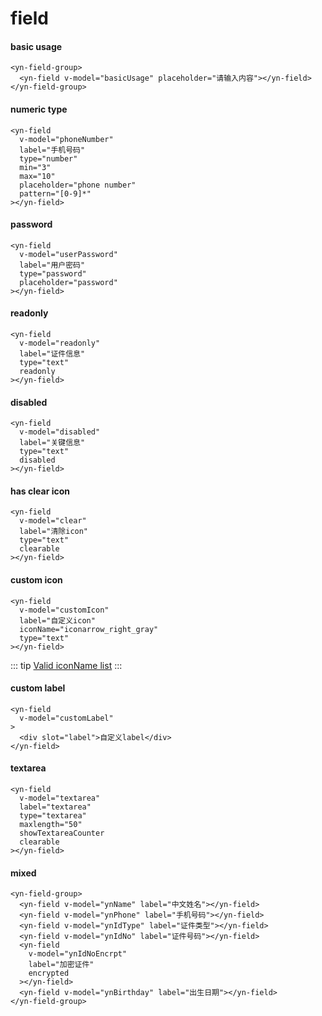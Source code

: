 # field

#### basic usage
<demo-field demo="1"></demo-field>
```vue
<yn-field-group>
  <yn-field v-model="basicUsage" placeholder="请输入内容"></yn-field>
</yn-field-group>
```

#### numeric type
<demo-field demo="2"></demo-field>
```vue
<yn-field
  v-model="phoneNumber"
  label="手机号码"
  type="number"
  min="3"
  max="10"
  placeholder="phone number"
  pattern="[0-9]*"
></yn-field>
```

#### password
<demo-field demo="3"></demo-field>
```vue
<yn-field
  v-model="userPassword"
  label="用户密码"
  type="password"
  placeholder="password"
></yn-field>
```

#### readonly
<demo-field demo="4"></demo-field>
```vue
<yn-field
  v-model="readonly"
  label="证件信息"
  type="text"
  readonly
></yn-field>
```
#### disabled
<demo-field demo="5"></demo-field>
```vue
<yn-field
  v-model="disabled"
  label="关键信息"
  type="text"
  disabled
></yn-field>
```
#### has clear icon
<demo-field demo="6"></demo-field>
```vue
<yn-field
  v-model="clear"
  label="清除icon"
  type="text"
  clearable
></yn-field>
```

#### custom icon
<demo-field demo="7"></demo-field>
```vue
<yn-field
  v-model="customIcon"
  label="自定义icon"
  iconName="iconarrow_right_gray"
  type="text"
></yn-field>
```

::: tip
[Valid iconName list](../yui/iconfont.md) 
:::


#### custom label
<demo-field demo="10"></demo-field>
```vue
<yn-field
  v-model="customLabel"
>
  <div slot="label">自定义label</div>
</yn-field>
```

#### textarea
<demo-field demo="8"></demo-field>
```vue
<yn-field
  v-model="textarea"
  label="textarea"
  type="textarea"
  maxlength="50"
  showTextareaCounter
  clearable
></yn-field>
```

#### mixed
<demo-field demo="9"></demo-field>
```vue
<yn-field-group>
  <yn-field v-model="ynName" label="中文姓名"></yn-field>
  <yn-field v-model="ynPhone" label="手机号码"></yn-field>
  <yn-field v-model="ynIdType" label="证件类型"></yn-field>
  <yn-field v-model="ynIdNo" label="证件号码"></yn-field>
  <yn-field
    v-model="ynIdNoEncrpt"
    label="加密证件"
    encrypted
  ></yn-field>
  <yn-field v-model="ynBirthday" label="出生日期"></yn-field>
</yn-field-group>
```

